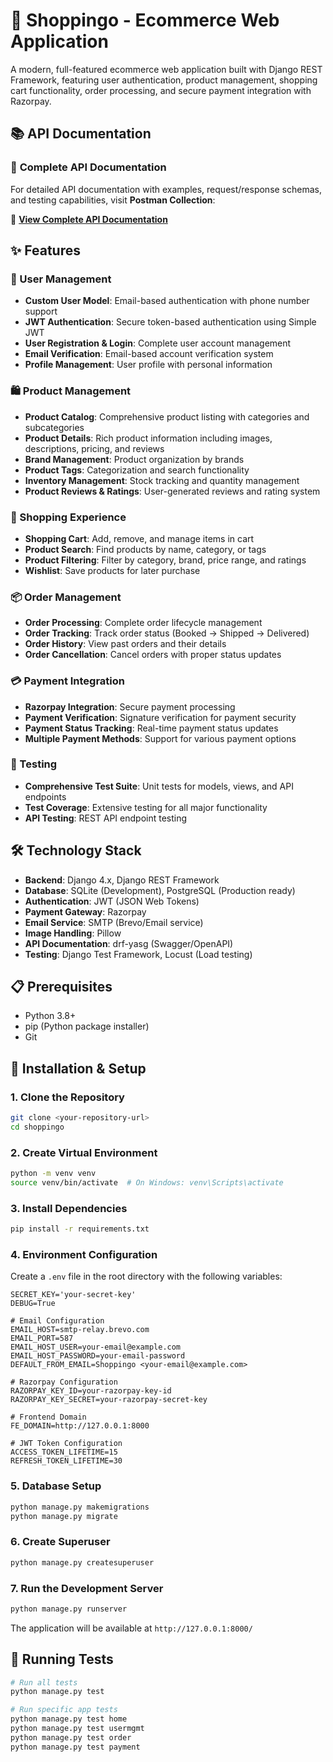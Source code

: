 # 🛒 Shoppingo - Ecommerce Web Application

A modern, full-featured ecommerce web application built with Django REST Framework, featuring user authentication, product management, shopping cart functionality, order processing, and secure payment integration with Razorpay.

## 📚 API Documentation

### 📖 **Complete API Documentation**
For detailed API documentation with examples, request/response schemas, and testing capabilities, visit  **Postman Collection**:

🔗 **[View Complete API Documentation](https://documenter.getpostman.com/view/18000926/2s9YJW5RP9)**


## ✨ Features

### 🔐 User Management
- **Custom User Model**: Email-based authentication with phone number support
- **JWT Authentication**: Secure token-based authentication using Simple JWT
- **User Registration & Login**: Complete user account management
- **Email Verification**: Email-based account verification system
- **Profile Management**: User profile with personal information

### 🛍️ Product Management
- **Product Catalog**: Comprehensive product listing with categories and subcategories
- **Product Details**: Rich product information including images, descriptions, pricing, and reviews
- **Brand Management**: Product organization by brands
- **Product Tags**: Categorization and search functionality
- **Inventory Management**: Stock tracking and quantity management
- **Product Reviews & Ratings**: User-generated reviews and rating system

### 🛒 Shopping Experience
- **Shopping Cart**: Add, remove, and manage items in cart
- **Product Search**: Find products by name, category, or tags
- **Product Filtering**: Filter by category, brand, price range, and ratings
- **Wishlist**: Save products for later purchase

### 📦 Order Management
- **Order Processing**: Complete order lifecycle management
- **Order Tracking**: Track order status (Booked → Shipped → Delivered)
- **Order History**: View past orders and their details
- **Order Cancellation**: Cancel orders with proper status updates

### 💳 Payment Integration
- **Razorpay Integration**: Secure payment processing
- **Payment Verification**: Signature verification for payment security
- **Payment Status Tracking**: Real-time payment status updates
- **Multiple Payment Methods**: Support for various payment options

### 🧪 Testing
- **Comprehensive Test Suite**: Unit tests for models, views, and API endpoints
- **Test Coverage**: Extensive testing for all major functionality
- **API Testing**: REST API endpoint testing

## 🛠️ Technology Stack

- **Backend**: Django 4.x, Django REST Framework
- **Database**: SQLite (Development), PostgreSQL (Production ready)
- **Authentication**: JWT (JSON Web Tokens)
- **Payment Gateway**: Razorpay
- **Email Service**: SMTP (Brevo/Email service)
- **Image Handling**: Pillow
- **API Documentation**: drf-yasg (Swagger/OpenAPI)
- **Testing**: Django Test Framework, Locust (Load testing)

## 📋 Prerequisites

- Python 3.8+
- pip (Python package installer)
- Git

## 🚀 Installation & Setup

### 1. Clone the Repository
```bash
git clone <your-repository-url>
cd shoppingo
```

### 2. Create Virtual Environment
```bash
python -m venv venv
source venv/bin/activate  # On Windows: venv\Scripts\activate
```

### 3. Install Dependencies
```bash
pip install -r requirements.txt
```

### 4. Environment Configuration
Create a `.env` file in the root directory with the following variables:

```env
SECRET_KEY='your-secret-key'
DEBUG=True

# Email Configuration
EMAIL_HOST=smtp-relay.brevo.com
EMAIL_PORT=587
EMAIL_HOST_USER=your-email@example.com
EMAIL_HOST_PASSWORD=your-email-password
DEFAULT_FROM_EMAIL=Shoppingo <your-email@example.com>

# Razorpay Configuration
RAZORPAY_KEY_ID=your-razorpay-key-id
RAZORPAY_KEY_SECRET=your-razorpay-secret-key

# Frontend Domain
FE_DOMAIN=http://127.0.0.1:8000

# JWT Token Configuration
ACCESS_TOKEN_LIFETIME=15
REFRESH_TOKEN_LIFETIME=30
```

### 5. Database Setup
```bash
python manage.py makemigrations
python manage.py migrate
```

### 6. Create Superuser
```bash
python manage.py createsuperuser
```

### 7. Run the Development Server
```bash
python manage.py runserver
```

The application will be available at `http://127.0.0.1:8000/`


## 🧪 Running Tests

```bash
# Run all tests
python manage.py test

# Run specific app tests
python manage.py test home
python manage.py test usermgmt
python manage.py test order
python manage.py test payment
